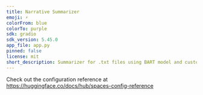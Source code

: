 ```yaml
---
title: Narrative Summarizer
emoji: ⚡
colorFrom: blue
colorTo: purple
sdk: gradio
sdk_version: 5.45.0
app_file: app.py
pinned: false
license: mit
short_description: Summarizer for .txt files using BART model and custom prompt
---
```


Check out the configuration reference at https://huggingface.co/docs/hub/spaces-config-reference
